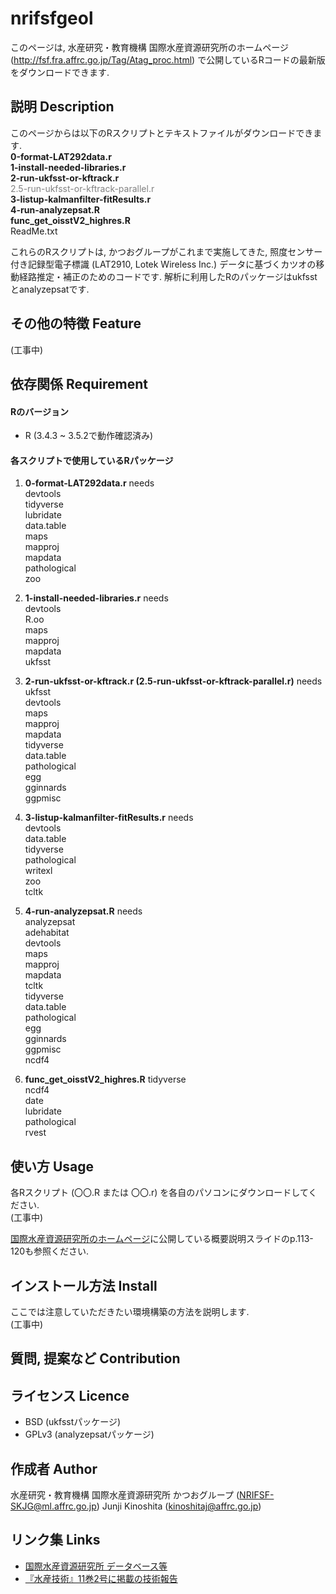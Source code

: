 # nrifsfgeol
このページは, 水産研究・教育機構 国際水産資源研究所のホームページ (http://fsf.fra.affrc.go.jp/Tag/Atag_proc.html) で公開しているRコードの最新版をダウンロードできます.

## 説明 Description
このページからは以下のRスクリプトとテキストファイルがダウンロードできます.  
	**0-format-LAT292data.r**  
	**1-install-needed-libraries.r**  
	**2-run-ukfsst-or-kftrack.r**  
	<span style="color: gray; ">2.5-run-ukfsst-or-kftrack-parallel.r</span>  
	**3-listup-kalmanfilter-fitResults.r**  
	**4-run-analyzepsat.R**  
	**func\_get\_oisstV2_highres.R**  
	ReadMe.txt  

これらのRスクリプトは, かつおグループがこれまで実施してきた, 照度センサー付き記録型電子標識 (LAT2910, Lotek Wireless Inc.) データに基づくカツオの移動経路推定・補正のためのコードです. 解析に利用したRのパッケージはukfsstとanalyzepsatです.

## その他の特徴 Feature
(工事中)

## 依存関係 Requirement
#### Rのバージョン
- R (3.4.3 ~ 3.5.2で動作確認済み)

#### 各スクリプトで使用しているRパッケージ
1. **0-format-LAT292data.r**
	needs  
	devtools  
	tidyverse  
	lubridate  
	data.table  
	maps  
	mapproj  
	mapdata  
    pathological  
    zoo  

1. **1-install-needed-libraries.r**
	needs  
	devtools    
	R.oo  
	maps  
	mapproj  
	mapdata  
	ukfsst  

1. **2-run-ukfsst-or-kftrack.r (2.5-run-ukfsst-or-kftrack-parallel.r)**
	needs  
	ukfsst  
	devtools  
	maps  
	mapproj  
	mapdata  
	tidyverse  
	data.table  
	pathological  
	egg  
	gginnards  
	ggpmisc  

1. **3-listup-kalmanfilter-fitResults.r**
	needs  
	devtools  
	data.table  
	tidyverse  
	pathological  
	writexl  
	zoo  
	tcltk  

1. **4-run-analyzepsat.R**
	needs  
	analyzepsat  
	adehabitat  
	devtools  
	maps  
	mapproj  
	mapdata  
	tcltk  
	tidyverse  
	data.table  
	pathological  
	egg  
	gginnards  
	ggpmisc  
	ncdf4  

1. **func\_get\_oisstV2_highres.R**
	tidyverse  
	ncdf4  
	date  
    lubridate  
	pathological  
    rvest  

## 使い方 Usage
各Rスクリプト (〇〇.R または 〇〇.r) を各自のパソコンにダウンロードしてください.  
(工事中)

[国際水産資源研究所のホームページ](http://fsf.fra.affrc.go.jp/Tag/Atag_proc.html)に公開している概要説明スライドのp.113-120も参照ください.

## インストール方法 Install
ここでは注意していただきたい環境構築の方法を説明します.  
(工事中)

## 質問, 提案など Contribution

## ライセンス Licence
- BSD (ukfsstパッケージ)  
- GPLv3 (analyzepsatパッケージ)  

## 作成者 Author
水産研究・教育機構 国際水産資源研究所 かつおグループ (NRIFSF-SKJG@ml.affrc.go.jp)
Junji Kinoshita (kinoshitaj@affrc.go.jp)

## リンク集 Links
- [国際水産資源研究所 データベース等](http://fsf.fra.affrc.go.jp/Tag/Atag_proc.html)
- [『水産技術』11巻2号に掲載の技術報告](https://www.fra.affrc.go.jp/bulletin/fish_tech/11-2/110203.pdf)






